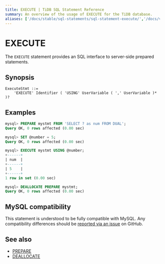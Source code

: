 ```yaml
---
title: EXECUTE | TiDB SQL Statement Reference
summary: An overview of the usage of EXECUTE for the TiDB database.
aliases: ['/docs/stable/sql-statements/sql-statement-execute/','/docs/v4.0/sql-statements/sql-statement-execute/','/docs/stable/reference/sql/statements/execute/']
---
```


# EXECUTE

The `EXECUTE` statement provides an SQL interface to server-side prepared statements.

## Synopsis

```ebnf+diagram
ExecuteStmt ::=
    'EXECUTE' Identifier ( 'USING' UserVariable ( ',' UserVariable )* )?
```

## Examples

```sql
mysql> PREPARE mystmt FROM 'SELECT ? as num FROM DUAL';
Query OK, 0 rows affected (0.00 sec)

mysql> SET @number = 5;
Query OK, 0 rows affected (0.00 sec)

mysql> EXECUTE mystmt USING @number;
+------+
| num  |
+------+
| 5    |
+------+
1 row in set (0.00 sec)

mysql> DEALLOCATE PREPARE mystmt;
Query OK, 0 rows affected (0.00 sec)
```

## MySQL compatibility

This statement is understood to be fully compatible with MySQL. Any compatibility differences should be [reported via an issue](https://github.com/pingcap/tidb/issues/new/choose) on GitHub.

## See also

* [PREPARE](/sql-statements/sql-statement-prepare.md)
* [DEALLOCATE](/sql-statements/sql-statement-deallocate.md)

